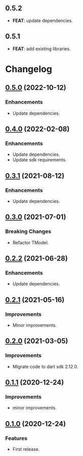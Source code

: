 ## 0.5.2

 - **FEAT**: update dependencies.

## 0.5.1

 - **FEAT**: add existing libraries.

# Changelog

## [0.5.0](https://github.com/tyrcord/tmodel_dart/releases/tag/v0.5.0) (2022-10-12)

### Enhancements

- Update dependencies.

## [0.4.0](https://github.com/tyrcord/tmodel_dart/releases/tag/v0.4.0) (2022-02-08)

### Enhancements

- Update dependencies.
- Update sdk requirements.

## [0.3.1](https://github.com/tyrcord/tmodel_dart/releases/tag/v0.3.1) (2021-08-12)

### Enhancements

- Update dependencies.

## [0.3.0](https://github.com/tyrcord/tmodel_dart/releases/tag/v0.3.0) (2021-07-01)

### Breaking Changes

- Refactor TModel.

## [0.2.2](https://github.com/tyrcord/tmodel_dart/releases/tag/v0.2.2) (2021-06-28)

### Enhancements

- Update dependencies.

## [0.2.1](https://github.com/tyrcord/tmodel_dart/releases/tag/v0.2.1) (2021-05-16)

### Improvements

- Minor improvements.

## [0.2.0](https://github.com/tyrcord/tmodel_dart/releases/tag/v0.2.0) (2021-03-05)

### Improvements

- Migrate code to dart sdk 2.12.0.

## [0.1.1](https://github.com/tyrcord/tmodel_dart/releases/tag/v0.1.1) (2020-12-24)

### Improvements

- minor improvements.

## [0.1.0](https://github.com/tyrcord/tmodel_dart/releases/tag/v0.1.0) (2020-12-24)

### Features

- First release.
